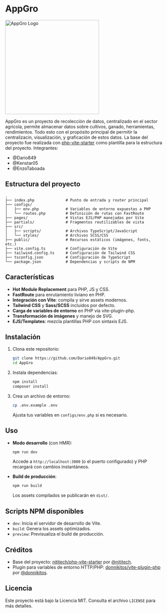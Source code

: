 # AppGro
<img 
  src="https://github.com/user-attachments/assets/876e192a-299c-4c8c-b139-e36db82526e7" 
  alt="AppGro Logo" 
  width="300"
/>


AppGro es un proyecto de recolección de datos, centralizado en el sector agrícola, permite almacenar datos sobre cultivos, ganado, herramientas, rendimientos.
Todo esto con el propósito principal de permitir la centralizacin, visualización, y graficación de estos datos.
La base del proyecto fue realizada con [php-vite-starter](https://github.com/nititech/php-vite-starter) como plantilla para la estructura del proyecto.
Integrantes:
- @Dario849
- @Kenstar05
- @EnzoTaboada

## Estructura del proyecto

```
.
├── index.php              # Punto de entrada y router principal
├── configs/
│   ├── env.php            # Variables de entorno expuestas a PHP
│   └── routes.php         # Definición de rutas con FastRoute
├── pages/                 # Vistas EJS/PHP manejadas por Vite
├── partials/              # Fragmentos reutilizables de vista
├── src/
│   ├── scripts/           # Archivos TypeScript/JavaScript
│   └── styles/            # Archivos SCSS/CSS
├── public/                # Recursos estáticos (imágenes, fonts, etc.)
├── vite.config.ts         # Configuración de Vite
├── tailwind.config.ts     # Configuración de Tailwind CSS
├── tsconfig.json          # Configuración de TypeScript
└── package.json           # Dependencias y scripts de NPM
```

## Características

- **Hot Module Replacement** para PHP, JS y CSS.
- **FastRoute** para enrutamiento liviano en PHP.
- **Integración con Vite**: compila y sirve assets modernos.
- **Tailwind CSS** y **Sass/SCSS** incluidos por defecto.
- **Carga de variables de entorno** en PHP vía vite-plugin-php.
- **Transformación de imágenes** y manejo de SVG.
- **EJS/Templates**: mezcla plantillas PHP con sintaxis EJS.

## Instalación

1. Clona este repositorio:
   ```bash
   git clone https://github.com/Dario849/AppGro.git
   cd AppGro
   ```
2. Instala dependencias:
   ```bash
   npm install
   composer install
   ```
3. Crea un archivo de entorno:
   ```bash
   cp .env.example .env
   ```
   Ajusta tus variables en `configs/env.php` si es necesario.

## Uso

- **Modo desarrollo** (con HMR):
  ```bash
  npm run dev
  ```
  Accede a `http://localhost:3000` (o el puerto configurado) y PHP recargará con cambios instantáneos.

- **Build de producción**:
  ```bash
  npm run build
  ```
  Los assets compilados se publicarán en `dist/`.

## Scripts NPM disponibles

- `dev`: Inicia el servidor de desarrollo de Vite.
- `build`: Genera los assets optimizados.
- `preview`: Previsualiza el build de producción.

## Créditos

- Base del proyecto: [nititech/php-vite-starter](https://github.com/nititech/php-vite-starter) por [@nititech](https://github.com/nititech).  
- Plugin para variables de entorno HTTP/PHP: [donnikitos/vite-plugin-php](https://github.com/donnikitos/vite-plugin-php) por [@donnikitos](https://github.com/donnikitos).

## Licencia

Este proyecto está bajo la Licencia MIT. Consulta el archivo `LICENSE` para más detalles.
